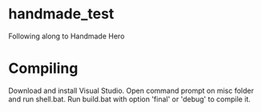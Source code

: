 # handmade_test
 Following along to Handmade Hero

# Compiling
 Download and install Visual Studio.
 Open command prompt on misc folder and run shell.bat.
 Run build.bat with option 'final' or 'debug' to compile it.
